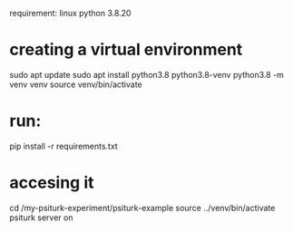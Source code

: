 requirement:
linux
python  3.8.20





# **creating a virtual environment**
sudo apt update
sudo apt install python3.8 python3.8-venv
python3.8 -m venv venv
source venv/bin/activate

# **run:**
pip install -r requirements.txt


# **accesing it**
cd /my-psiturk-experiment/psiturk-example
source ../venv/bin/activate
psiturk server on

